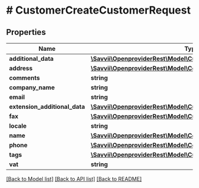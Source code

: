 # # CustomerCreateCustomerRequest

## Properties

Name | Type | Description | Notes
------------ | ------------- | ------------- | -------------
**additional_data** | [**\Savvii\OpenproviderRest\Model\CustomerCustomerAdditionalData**](CustomerCustomerAdditionalData.md) |  | [optional]
**address** | [**\Savvii\OpenproviderRest\Model\ContactAddress**](ContactAddress.md) |  | [optional]
**comments** | **string** |  | [optional]
**company_name** | **string** |  | [optional]
**email** | **string** |  | [optional]
**extension_additional_data** | [**\Savvii\OpenproviderRest\Model\CustomerExtensionAdditionalData[]**](CustomerExtensionAdditionalData.md) |  | [optional]
**fax** | [**\Savvii\OpenproviderRest\Model\CustomerFax**](CustomerFax.md) |  | [optional]
**locale** | **string** |  | [optional]
**name** | [**\Savvii\OpenproviderRest\Model\ContactName**](ContactName.md) |  | [optional]
**phone** | [**\Savvii\OpenproviderRest\Model\ContactPhone**](ContactPhone.md) |  | [optional]
**tags** | [**\Savvii\OpenproviderRest\Model\CustomerTags[]**](CustomerTags.md) |  | [optional]
**vat** | **string** |  | [optional]

[[Back to Model list]](../../README.md#models) [[Back to API list]](../../README.md#endpoints) [[Back to README]](../../README.md)
